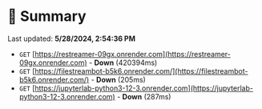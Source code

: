 # 📖 Summary
Last updated: **5/28/2024, 2:54:36 PM**

- `GET` [https://restreamer-09gx.onrender.com](https://restreamer-09gx.onrender.com) - **Down** (420394ms)
- `GET` [https://filestreambot-b5k6.onrender.com/](https://filestreambot-b5k6.onrender.com/) - **Down** (205ms)
- `GET` [https://jupyterlab-python3-12-3.onrender.com](https://jupyterlab-python3-12-3.onrender.com) - **Down** (287ms)
